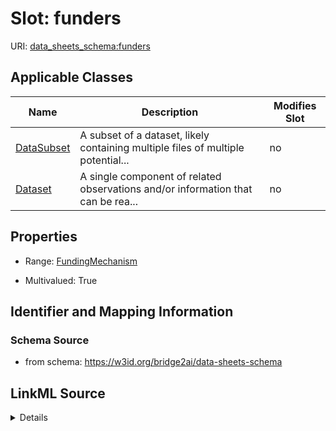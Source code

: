 

# Slot: funders

URI: [data_sheets_schema:funders](https://w3id.org/bridge2ai/data-sheets-schema/funders)



<!-- no inheritance hierarchy -->





## Applicable Classes

| Name | Description | Modifies Slot |
| --- | --- | --- |
| [DataSubset](DataSubset.md) | A subset of a dataset, likely containing multiple files of multiple potential... |  no  |
| [Dataset](Dataset.md) | A single component of related observations and/or information that can be rea... |  no  |







## Properties

* Range: [FundingMechanism](FundingMechanism.md)

* Multivalued: True





## Identifier and Mapping Information







### Schema Source


* from schema: https://w3id.org/bridge2ai/data-sheets-schema




## LinkML Source

<details>
```yaml
name: funders
from_schema: https://w3id.org/bridge2ai/data-sheets-schema
rank: 1000
multivalued: true
alias: funders
owner: Dataset
domain_of:
- Dataset
range: FundingMechanism

```
</details>